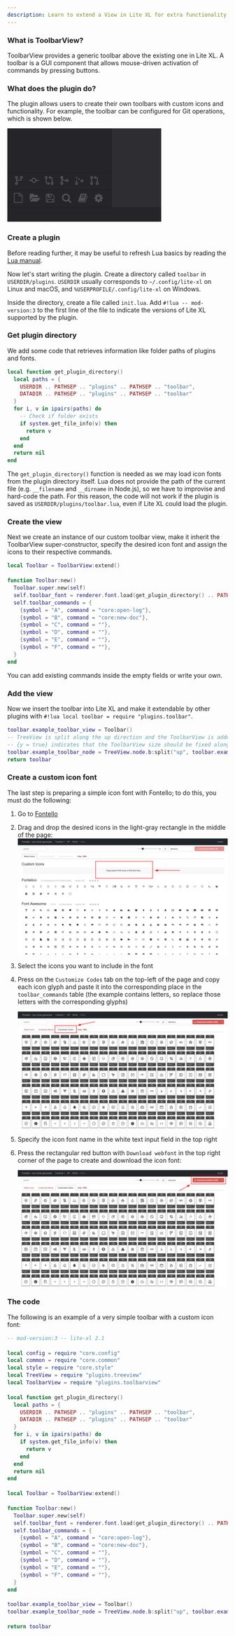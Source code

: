 ```yaml
---
description: Learn to extend a View in Lite XL for extra functionality.
---
```


### What is ToolbarView?

ToolbarView provides a generic toolbar above the existing one in Lite XL.
A toolbar is a GUI component that allows mouse-driven activation of commands by pressing buttons.

### What does the plugin do?

The plugin allows users to create their own toolbars with custom icons and functionality.
For example, the toolbar can be configured for Git operations, which is shown below.

![Screenshot of a ToolbarView example][screenshot-toolbarview]

### Create a plugin

Before reading further, it may be useful to refresh Lua basics by reading the [Lua manual][learning-lua].

Now let's start writing the plugin.
Create a directory called `toolbar` in `USERDIR/plugins`.
`USERDIR` usually corresponds to `~/.config/lite-xl` on Linux and macOS,
and `%USERPROFILE/.config/lite-xl` on Windows.

Inside the directory, create a file called `init.lua`.
Add `#!lua -- mod-version:3` to the first line of the file to indicate
the versions of Lite XL supported by the plugin.

### Get plugin directory

We add some code that retrieves information like folder paths of plugins and fonts.

```lua title="USERDIR/plugins/toolbar/init.lua"
local function get_plugin_directory()
  local paths = {
    USERDIR .. PATHSEP .. "plugins" .. PATHSEP .. "toolbar",
    DATADIR .. PATHSEP .. "plugins" .. PATHSEP .. "toolbar"
  }
  for i, v in ipairs(paths) do
    -- Check if folder exists
    if system.get_file_info(v) then
      return v
    end
  end
  return nil
end
```

The `get_plugin_directory()` function is needed as we may load icon fonts from the plugin
directory itself.
Lua does not provide the path of the current file (e.g. `__filename` and `__dirname` in Node.js),
so we have to improvise and hard-code the path.
For this reason, the code will not work if the plugin is saved as `USERDIR/plugins/toolbar.lua`,
even if Lite XL could load the plugin.

### Create the view

Next we create an instance of our custom toolbar view, make it inherit the ToolbarView super-constructor, 
specify the desired icon font and assign the icons to their respective commands.

```lua title="USERDIR/plugins/toolbar/init.lua"
local Toolbar = ToolbarView:extend()

function Toolbar:new()
  Toolbar.super.new(self)
  self.toolbar_font = renderer.font.load(get_plugin_directory() .. PATHSEP .. "toolbar.ttf", style.icon_big_font:get_size())
  self.toolbar_commands = {
    {symbol = "A", command = "core:open-log"},
    {symbol = "B", command = "core:new-doc"},
    {symbol = "C", command = ""},
    {symbol = "D", command = ""},
    {symbol = "E", command = ""},
    {symbol = "F", command = ""},
  }
end
```

You can add existing commands inside the empty fields or write your own.

### Add the view

Now we insert the toolbar into Lite XL and make it extendable by other plugins with
`#!lua local toolbar = require "plugins.toolbar"`.

```lua title="USERDIR/plugins/toolbar/init.lua"
toolbar.example_toolbar_view = Toolbar()
-- TreeView is split along the up direction and the ToolbarView is added at the bottom
-- {y = true} indicates that the ToolbarView size should be fixed along the y axis
toolbar.example_toolbar_node = TreeView.node.b:split("up", toolbar.example_toolbar_view, {y = true})
return toolbar
```

### Create a custom icon font

The last step is preparing a simple icon font with Fontello; to do this, you must do the following:

1. Go to [Fontello][fontello]
2. Drag and drop the desired icons in the light-gray rectangle in the middle of the page: ![Drag & Drop][drag-n-drop]

3. Select the icons you want to include in the font
4. Press on the `Customize Codes` tab on the top-left of the page and copy each icon glyph and 
paste it into the corresponding place in the `toolbar_commands` table (the example contains letters, so replace those letters with the corresponding glyphs)

    ![Customize Codes][customize-codes]

5. Specify the icon font name in the white text input field in the top right
6. Press the rectangular red button with `Download webfont` in the top right corner of the page to create and download the icon font: 

    ![Red Button][red-button]

### The code

The following is an example of a very simple toolbar with a custom icon font:

```lua title="USERDIR/plugins/toolbar/init.lua"
-- mod-version:3 -- lite-xl 2.1

local config = require "core.config"
local common = require "core.common"
local style = require "core.style"
local TreeView = require "plugins.treeview"
local ToolbarView = require "plugins.toolbarview"

local function get_plugin_directory()
  local paths = {
    USERDIR .. PATHSEP .. "plugins" .. PATHSEP .. "toolbar",
    DATADIR .. PATHSEP .. "plugins" .. PATHSEP .. "toolbar"
  }
  for i, v in ipairs(paths) do
    if system.get_file_info(v) then
      return v
    end
  end
  return nil
end

local Toolbar = ToolbarView:extend()

function Toolbar:new()
  Toolbar.super.new(self)
  self.toolbar_font = renderer.font.load(get_plugin_directory() .. PATHSEP .. "toolbar.ttf", style.icon_big_font:get_size())
  self.toolbar_commands = {
    {symbol = "A", command = "core:open-log"},
    {symbol = "B", command = "core:new-doc"},
    {symbol = "C", command = ""},
    {symbol = "D", command = ""},
    {symbol = "E", command = ""},
    {symbol = "F", command = ""},
  }
end

toolbar.example_toolbar_view = Toolbar()
toolbar.example_toolbar_node = TreeView.node.b:split("up", toolbar.example_toolbar_view, {y = true})

return toolbar
```


[screenshot-toolbarview]: ../../assets/screenshots/views/toolbarview.png
[drag-n-drop]:            ../../assets/screenshots/views/drag-n-drop.png
[red-button]:             ../../assets/screenshots/views/red-button.png
[customize-codes]:        ../../assets/screenshots/views/customize-codes.png
[learning-lua]:           https://www.lua.org/pil/contents.html
[fontello]:               https://fontello.com/

